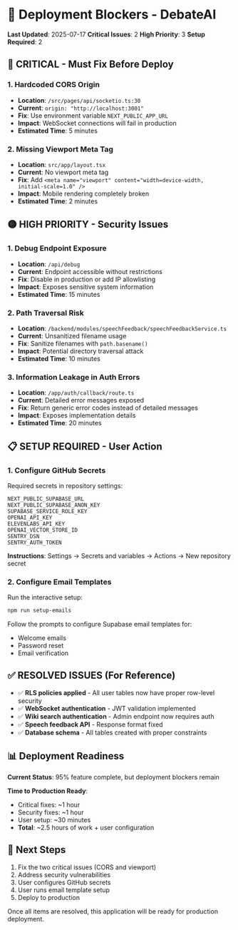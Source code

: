 # 🚨 Deployment Blockers - DebateAI

**Last Updated**: 2025-07-17
**Critical Issues**: 2
**High Priority**: 3
**Setup Required**: 2

## 🔴 CRITICAL - Must Fix Before Deploy

### 1. Hardcoded CORS Origin
- **Location**: `/src/pages/api/socketio.ts:30`
- **Current**: `origin: "http://localhost:3001"`
- **Fix**: Use environment variable `NEXT_PUBLIC_APP_URL`
- **Impact**: WebSocket connections will fail in production
- **Estimated Time**: 5 minutes

### 2. Missing Viewport Meta Tag
- **Location**: `src/app/layout.tsx`
- **Current**: No viewport meta tag
- **Fix**: Add `<meta name="viewport" content="width=device-width, initial-scale=1.0" />`
- **Impact**: Mobile rendering completely broken
- **Estimated Time**: 2 minutes

## 🟡 HIGH PRIORITY - Security Issues

### 1. Debug Endpoint Exposure
- **Location**: `/api/debug`
- **Current**: Endpoint accessible without restrictions
- **Fix**: Disable in production or add IP allowlisting
- **Impact**: Exposes sensitive system information
- **Estimated Time**: 15 minutes

### 2. Path Traversal Risk
- **Location**: `/backend/modules/speechFeedback/speechFeedbackService.ts`
- **Current**: Unsanitized filename usage
- **Fix**: Sanitize filenames with `path.basename()`
- **Impact**: Potential directory traversal attack
- **Estimated Time**: 10 minutes

### 3. Information Leakage in Auth Errors
- **Location**: `/app/auth/callback/route.ts`
- **Current**: Detailed error messages exposed
- **Fix**: Return generic error codes instead of detailed messages
- **Impact**: Exposes implementation details
- **Estimated Time**: 20 minutes

## 📋 SETUP REQUIRED - User Action

### 1. Configure GitHub Secrets
Required secrets in repository settings:
```
NEXT_PUBLIC_SUPABASE_URL
NEXT_PUBLIC_SUPABASE_ANON_KEY
SUPABASE_SERVICE_ROLE_KEY
OPENAI_API_KEY
ELEVENLABS_API_KEY
OPENAI_VECTOR_STORE_ID
SENTRY_DSN
SENTRY_AUTH_TOKEN
```

**Instructions**: Settings → Secrets and variables → Actions → New repository secret

### 2. Configure Email Templates
Run the interactive setup:
```bash
npm run setup-emails
```

Follow the prompts to configure Supabase email templates for:
- Welcome emails
- Password reset
- Email verification

## ✅ RESOLVED ISSUES (For Reference)

- ✅ **RLS policies applied** - All user tables now have proper row-level security
- ✅ **WebSocket authentication** - JWT validation implemented
- ✅ **Wiki search authentication** - Admin endpoint now requires auth
- ✅ **Speech feedback API** - Response format fixed
- ✅ **Database schema** - All tables created with proper constraints

## 📊 Deployment Readiness

**Current Status**: 95% feature complete, but deployment blockers remain

**Time to Production Ready**:
- Critical fixes: ~1 hour
- Security fixes: ~1 hour  
- User setup: ~30 minutes
- **Total**: ~2.5 hours of work + user configuration

## 🚀 Next Steps

1. Fix the two critical issues (CORS and viewport)
2. Address security vulnerabilities
3. User configures GitHub secrets
4. User runs email template setup
5. Deploy to production

Once all items are resolved, this application will be ready for production deployment.